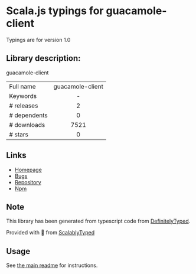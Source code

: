 
# Scala.js typings for guacamole-client

Typings are for version 1.0

## Library description:
guacamole-client

|                    |                 |
| ------------------ | :-------------: |
| Full name          | guacamole-client |
| Keywords           | - |
| # releases         | 2 |
| # dependents       | 0 |
| # downloads        | 7521 |
| # stars            | 0 |

## Links
- [Homepage](https://github.com/hojas/guacamole-client#readme)
- [Bugs](https://github.com/hojas/guacamole-client/issues)
- [Repository](https://github.com/hojas/guacamole-client)
- [Npm](https://www.npmjs.com/package/guacamole-client)
    


## Note
This library has been generated from typescript code from [DefinitelyTyped](https://definitelytyped.org).

Provided with :purple_heart: from [ScalablyTyped](https://github.com/oyvindberg/ScalablyTyped)

## Usage
See [the main readme](../../readme.md) for instructions.


